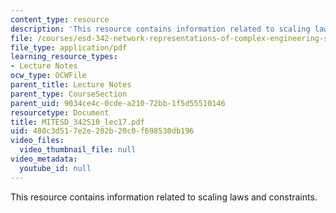 ```yaml
---
content_type: resource
description: 'This resource contains information related to scaling laws and constraints. '
file: /courses/esd-342-network-representations-of-complex-engineering-systems-spring-2010/480c3d517e2e202b20c0f698530db196_MITESD_342S10_lec17.pdf
file_type: application/pdf
learning_resource_types:
- Lecture Notes
ocw_type: OCWFile
parent_title: Lecture Notes
parent_type: CourseSection
parent_uid: 9034ce4c-0cde-a210-72bb-1f5d55510146
resourcetype: Document
title: MITESD_342S10_lec17.pdf
uid: 480c3d51-7e2e-202b-20c0-f698530db196
video_files:
  video_thumbnail_file: null
video_metadata:
  youtube_id: null
---
```

This resource contains information related to scaling laws and constraints. 

